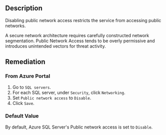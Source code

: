 ## Description

Disabling public network access restricts the service from accessing public networks.

A secure network architecture requires carefully constructed network segmentation. Public Network Access tends to be overly permissive and introduces unintended vectors for threat activity.

## Remediation

### From Azure Portal

1. Go to `SQL servers`.
2. For each SQL server, under `Security`, click `Networking`.
3. Set `Public network access` to `Disable`.
4. Click `Save`.

### Default Value

By default, Azure SQL Server's Public network access is set to `Disable`.

